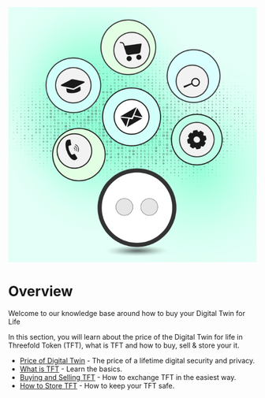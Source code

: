 ![](img/dt_price.png)

# Overview 

Welcome to our knowledge base around how to buy your Digital Twin for Life 

In this section, you will learn about the price of the Digital Twin for life in Threefold Token (TFT), what is TFT and how to buy, sell & store your it. 

- [Price of Digital Twin](price) - The price of a lifetime digital security and privacy.
- [What is TFT](tft_definition) - Learn the basics.
- [Buying and Selling TFT](how_to_get_tft) - How to exchange TFT in the easiest way.
- [How to Store TFT](how_to_store_tft) - How to keep your TFT safe.